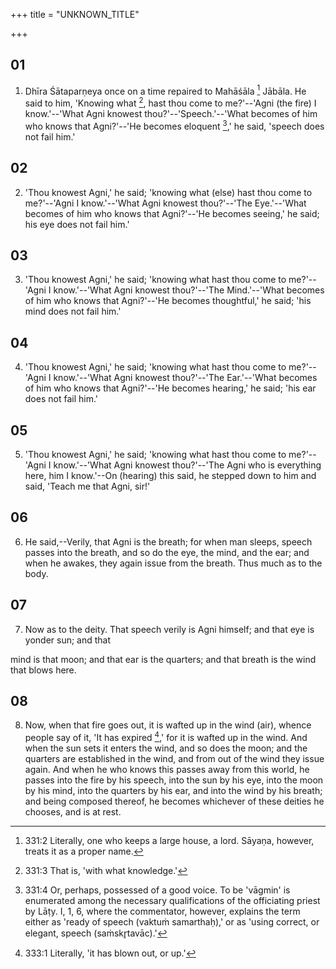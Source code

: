 +++
title = "UNKNOWN_TITLE"

+++


## 01
1. Dhīra Śātaparṇeya once on a time repaired to Mahāśāla [^egg_634] Jābāla. He said to him, 'Knowing what [^egg_635], hast thou come to me?'--'Agni (the fire) I know.'--'What Agni knowest thou?'--'Speech.'--'What becomes of him who knows that Agni?'--'He becomes eloquent [^egg_636],' he said, 'speech does not fail him.'

[^egg_634]: 331:2 Literally, one who keeps a large house, a lord. Sāyaṇa, however, treats it as a proper name.

[^egg_635]: 331:3 That is, 'with what knowledge.'

[^egg_636]: 331:4 Or, perhaps, possessed of a good voice. To be 'vāgmin' is  enumerated among the necessary qualifications of the officiating priest by Lāṭy. I, 1, 6, where the commentator, however, explains the term either as 'ready of speech (vaktuṁ samarthaḥ),' or as 'using correct, or elegant, speech (saṁskr̥tavāc).'

## 02
2. 'Thou knowest Agni,' he said; 'knowing what (else) hast thou come to me?'--'Agni I know.'--'What Agni knowest thou?'--'The Eye.'--'What becomes of him who knows that Agni?'--'He becomes seeing,' he said; his eye does not fail him.'

## 03
3. 'Thou knowest Agni,' he said; 'knowing what hast thou come to me?'--'Agni I know.'--'What Agni knowest thou?'--'The Mind.'--'What becomes of him who knows that Agni?'--'He becomes thoughtful,' he said; 'his mind does not fail him.'

## 04
4. 'Thou knowest Agni,' he said; 'knowing what hast thou come to me?'--'Agni I know.'--'What Agni knowest thou?'--'The Ear.'--'What becomes of him who knows that Agni?'--'He becomes hearing,' he said; 'his ear does not fail him.'

## 05
5. 'Thou knowest Agni,' he said; 'knowing what hast thou come to me?'--'Agni I know.'--'What Agni knowest thou?'--'The Agni who is everything here, him I know.'--On (hearing) this said, he stepped down to him and said, 'Teach me that Agni, sir!'

## 06
6. He said,--Verily, that Agni is the breath; for when man sleeps, speech passes into the breath, and so do the eye, the mind, and the ear; and when he awakes, they again issue from the breath. Thus much as to the body.

## 07
7. Now as to the deity. That speech verily is Agni himself; and that eye is yonder sun; and that

mind is that moon; and that ear is the quarters; and that breath is the wind that blows here.

## 08
8. Now, when that fire goes out, it is wafted up in the wind (air), whence people say of it, 'It has expired [^egg_637],' for it is wafted up in the wind. And when the sun sets it enters the wind, and so does the moon; and the quarters are established in the wind, and from out of the wind they issue again. And when he who knows this passes away from this world, he passes into the fire by his speech, into the sun by his eye, into the moon by his mind, into the quarters by his ear, and into the wind by his breath; and being composed thereof, he becomes whichever of these deities he chooses, and is at rest.

[^egg_637]: 333:1 Literally, 'it has blown out, or up.'

